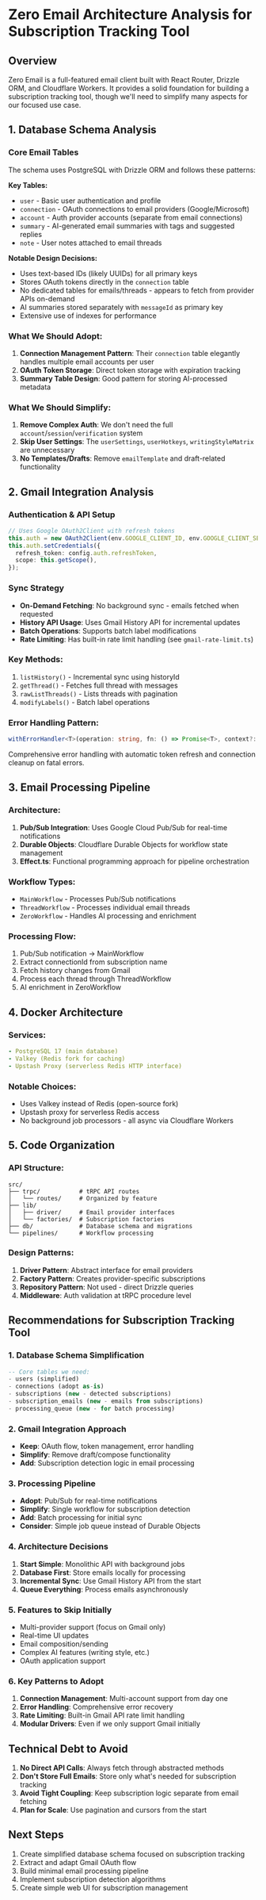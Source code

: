 # Zero Email Architecture Analysis for Subscription Tracking Tool

## Overview
Zero Email is a full-featured email client built with React Router, Drizzle ORM, and Cloudflare Workers. It provides a solid foundation for building a subscription tracking tool, though we'll need to simplify many aspects for our focused use case.

## 1. Database Schema Analysis

### Core Email Tables
The schema uses PostgreSQL with Drizzle ORM and follows these patterns:

**Key Tables:**
- `user` - Basic user authentication and profile
- `connection` - OAuth connections to email providers (Google/Microsoft)
- `account` - Auth provider accounts (separate from email connections)
- `summary` - AI-generated email summaries with tags and suggested replies
- `note` - User notes attached to email threads

**Notable Design Decisions:**
- Uses text-based IDs (likely UUIDs) for all primary keys
- Stores OAuth tokens directly in the `connection` table
- No dedicated tables for emails/threads - appears to fetch from provider APIs on-demand
- AI summaries stored separately with `messageId` as primary key
- Extensive use of indexes for performance

### What We Should Adopt:
1. **Connection Management Pattern**: Their `connection` table elegantly handles multiple email accounts per user
2. **OAuth Token Storage**: Direct token storage with expiration tracking
3. **Summary Table Design**: Good pattern for storing AI-processed metadata

### What We Should Simplify:
1. **Remove Complex Auth**: We don't need the full `account`/`session`/`verification` system
2. **Skip User Settings**: The `userSettings`, `userHotkeys`, `writingStyleMatrix` are unnecessary
3. **No Templates/Drafts**: Remove `emailTemplate` and draft-related functionality

## 2. Gmail Integration Analysis

### Authentication & API Setup
```typescript
// Uses Google OAuth2Client with refresh tokens
this.auth = new OAuth2Client(env.GOOGLE_CLIENT_ID, env.GOOGLE_CLIENT_SECRET);
this.auth.setCredentials({
  refresh_token: config.auth.refreshToken,
  scope: this.getScope(),
});
```

### Sync Strategy
- **On-Demand Fetching**: No background sync - emails fetched when requested
- **History API Usage**: Uses Gmail History API for incremental updates
- **Batch Operations**: Supports batch label modifications
- **Rate Limiting**: Has built-in rate limit handling (see `gmail-rate-limit.ts`)

### Key Methods:
1. `listHistory()` - Incremental sync using historyId
2. `getThread()` - Fetches full thread with messages
3. `rawListThreads()` - Lists threads with pagination
4. `modifyLabels()` - Batch label operations

### Error Handling Pattern:
```typescript
withErrorHandler<T>(operation: string, fn: () => Promise<T>, context?: any)
```
Comprehensive error handling with automatic token refresh and connection cleanup on fatal errors.

## 3. Email Processing Pipeline

### Architecture:
1. **Pub/Sub Integration**: Uses Google Cloud Pub/Sub for real-time notifications
2. **Durable Objects**: Cloudflare Durable Objects for workflow state management
3. **Effect.ts**: Functional programming approach for pipeline orchestration

### Workflow Types:
- `MainWorkflow` - Processes Pub/Sub notifications
- `ThreadWorkflow` - Processes individual email threads
- `ZeroWorkflow` - Handles AI processing and enrichment

### Processing Flow:
1. Pub/Sub notification → MainWorkflow
2. Extract connectionId from subscription name
3. Fetch history changes from Gmail
4. Process each thread through ThreadWorkflow
5. AI enrichment in ZeroWorkflow

## 4. Docker Architecture

### Services:
```yaml
- PostgreSQL 17 (main database)
- Valkey (Redis fork for caching)
- Upstash Proxy (serverless Redis HTTP interface)
```

### Notable Choices:
- Uses Valkey instead of Redis (open-source fork)
- Upstash proxy for serverless Redis access
- No background job processors - all async via Cloudflare Workers

## 5. Code Organization

### API Structure:
```
src/
├── trpc/           # tRPC API routes
│   └── routes/     # Organized by feature
├── lib/            
│   ├── driver/     # Email provider interfaces
│   └── factories/  # Subscription factories
├── db/             # Database schema and migrations
└── pipelines/      # Workflow processing
```

### Design Patterns:
1. **Driver Pattern**: Abstract interface for email providers
2. **Factory Pattern**: Creates provider-specific subscriptions
3. **Repository Pattern**: Not used - direct Drizzle queries
4. **Middleware**: Auth validation at tRPC procedure level

## Recommendations for Subscription Tracking Tool

### 1. Database Schema Simplification
```sql
-- Core tables we need:
- users (simplified)
- connections (adopt as-is)
- subscriptions (new - detected subscriptions)
- subscription_emails (new - emails from subscriptions)
- processing_queue (new - for batch processing)
```

### 2. Gmail Integration Approach
- **Keep**: OAuth flow, token management, error handling
- **Simplify**: Remove draft/compose functionality
- **Add**: Subscription detection logic in email processing

### 3. Processing Pipeline
- **Adopt**: Pub/Sub for real-time notifications
- **Simplify**: Single workflow for subscription detection
- **Add**: Batch processing for initial sync
- **Consider**: Simple job queue instead of Durable Objects

### 4. Architecture Decisions
1. **Start Simple**: Monolithic API with background jobs
2. **Database First**: Store emails locally for processing
3. **Incremental Sync**: Use Gmail History API from the start
4. **Queue Everything**: Process emails asynchronously

### 5. Features to Skip Initially
- Multi-provider support (focus on Gmail only)
- Real-time UI updates
- Email composition/sending
- Complex AI features (writing style, etc.)
- OAuth application support

### 6. Key Patterns to Adopt
1. **Connection Management**: Multi-account support from day one
2. **Error Handling**: Comprehensive error recovery
3. **Rate Limiting**: Built-in Gmail API rate limit handling
4. **Modular Drivers**: Even if we only support Gmail initially

## Technical Debt to Avoid
1. **No Direct API Calls**: Always fetch through abstracted methods
2. **Don't Store Full Emails**: Store only what's needed for subscription tracking
3. **Avoid Tight Coupling**: Keep subscription logic separate from email fetching
4. **Plan for Scale**: Use pagination and cursors from the start

## Next Steps
1. Create simplified database schema focused on subscription tracking
2. Extract and adapt Gmail OAuth flow
3. Build minimal email processing pipeline
4. Implement subscription detection algorithms
5. Create simple web UI for subscription management